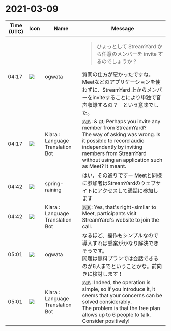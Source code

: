 # 2021-03-09

|Time (UTC)|Icon|Name|Message|
|---|---|---|---|
|04:17|![](https://avatars.slack-edge.com/2019-11-22/845042642576_070441337abaca9fb7b3_72.png)|ogwata|<blockquote>ひょっとして StreamYard から任意のメンバーを invite するのでしょうか？</blockquote>質問の仕方が悪かったですね。Meetなどのアプリケーションを使わずに、StreamYard 上からメンバーをinviteすることにより単独で音声収録するの？　という意味でした。|
|04:17|![](https://avatars.slack-edge.com/2021-03-01/1807880975282_5c8ad89e782096649baa_72.png)|Kiara : Language Translation Bot|🇬🇧: &amp; gt; Perhaps you invite any member from StreamYard?<br>The way of asking was wrong. Is it possible to record audio independently by inviting members from StreamYard without using an application such as Meet? It meant.|
|04:42|![](https://secure.gravatar.com/avatar/1ac180f0868137292905c311b5fff781.jpg?s=72&d=https%3A%2F%2Fa.slack-edge.com%2Fdf10d%2Fimg%2Favatars%2Fava_0021-72.png)|spring-raining|はい、その通りですー Meetと同様に参加者はStreamYardのウェブサイトにアクセスして通話に参加します|
|04:42|![](https://avatars.slack-edge.com/2021-03-01/1807880975282_5c8ad89e782096649baa_72.png)|Kiara : Language Translation Bot|🇬🇧: Yes, that's right-similar to Meet, participants visit StreamYard's website to join the call.|
|05:01|![](https://avatars.slack-edge.com/2019-11-22/845042642576_070441337abaca9fb7b3_72.png)|ogwata|なるほど、操作もシンプルなので導入すれば懸案がかなり解決できそうです。<br>問題は無料プランでは会話できるのが6人までということかな。前向きに検討します！|
|05:01|![](https://avatars.slack-edge.com/2021-03-01/1807880975282_5c8ad89e782096649baa_72.png)|Kiara : Language Translation Bot|🇬🇧: Indeed, the operation is simple, so if you introduce it, it seems that your concerns can be solved considerably.<br>The problem is that the free plan allows up to 6 people to talk. Consider positively!|
